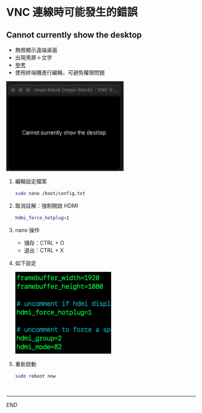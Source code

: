 # VNC 連線時可能發生的錯誤

## Cannot currently show the desktop
- 無險顯示遠端桌面
- 出現黑屏＋文字
- [參考](https://blog.csdn.net/Dorian15/article/details/128321804)
- 使用終端機進行編輯，可避免權限問題

![](images/img_02.png)

1. 編輯設定檔案

   ```bash
   sudo nano /boot/config.txt
   ```

2. 取消註解：強制開啟 HDMI

   ```bash
   hdmi_force_hotplug=1
   ```

3. nano 操作
   - 儲存：CTRL + O
   - 退出：CTRL + X

4. 如下設定

   ![](images/img_03.png)

5. 重新啟動

    ```bash
    sudo reboot now
    ```

<br>

___

_END_